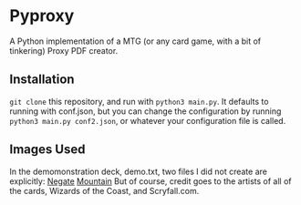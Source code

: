 # Pyproxy

A Python implementation of a MTG (or any card game, with a bit of tinkering) Proxy PDF creator.

## Installation

`git clone` this repository, and run with `python3 main.py`. It defaults to running with conf.json, but you can change the configuration by running `python3 main.py conf2.json`, or whatever your configuration file is called.

## Images Used

In the demomonstration deck, demo.txt, two files I did not create are explicitly:
[Negate](https://i.pinimg.com/originals/ba/e4/e5/bae4e5787efedb0e7ffdcaa66bf0de3b.png)
[Mountain](https://c1.scryfall.com/file/scryfall-cards/large/front/3/b/3ba24a61-e529-4490-8536-6276ea77c511.jpg?1637115137)
But of course, credit goes to the artists of all of the cards, Wizards of the Coast, and Scryfall.com.
